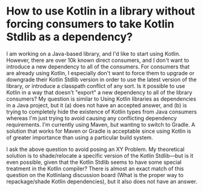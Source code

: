 
# How to use Kotlin in a library without forcing consumers to take Kotlin Stdlib as a dependency?

I am working on a Java-based library, and I'd like to start using Kotlin. However, there are over 10k known direct consumers, and I don't want to introduce a new dependency to all of the consumers.
For consumers that are already using Kotlin, I especially don't want to force them to upgrade or downgrade their Kotlin Stdlib version in order to use the latest version of the library, or introduce a classpath conflict of any sort.
Is it possible to use Kotlin in a way that doesn't "export" a new dependency to all of the library consumers?
My question is similar to
Using Kotlin libraries as dependencies in a Java project, but it (a) does not have an accepted answer, and (b) is trying to completely hide the existence of Kotlin types from Java consumers whereas I'm just trying to avoid causing any conflicting dependency requirements.
I'm currently using Maven, but wanting to switch to Gradle. A solution that works for Maven or Gradle is acceptable since using Kotlin is of greater importance than using a particular build system.

I ask the above question to avoid posing an XY Problem. My theoretical solution is to shade/relocate a specific version of the Kotlin Stdlib—but is it even possible, given that the Kotlin Stdlib seems to have some special treatment in the Kotlin compiler?
There is almost an exact match of this question on the Kotlinlang discussion board (What is the proper way to repackage/shade Kotlin dependencies), but it also does not have an answer.

        